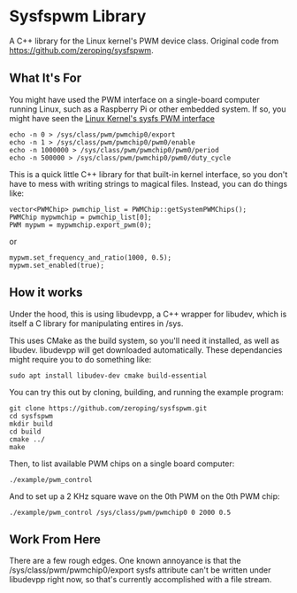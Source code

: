 # Sysfspwm Library
A C++ library for the Linux kernel's PWM device class. Original code from https://github.com/zeroping/sysfspwm.

## What It's For
You might have used the PWM interface on a single-board computer running Linux, such as a Raspberry Pi or other embedded system. If so, you might have seen the [Linux Kernel's sysfs PWM interface](https://www.kernel.org/doc/Documentation/pwm.txt)

    echo -n 0 > /sys/class/pwm/pwmchip0/export
    echo -n 1 > /sys/class/pwm/pwmchip0/pwm0/enable
    echo -n 1000000 > /sys/class/pwm/pwmchip0/pwm0/period 
    echo -n 500000 > /sys/class/pwm/pwmchip0/pwm0/duty_cycle
    
This is a quick little C++ library for that built-in kernel interface, so you don't have to mess with writing strings to magical files. Instead, you can do things like:

    vector<PWMChip> pwmchip_list = PWMChip::getSystemPWMChips();
    PWMChip mypwmchip = pwmchip_list[0];
    PWM mypwm = mypwmchip.export_pwm(0);
or 

    mypwm.set_frequency_and_ratio(1000, 0.5);
    mypwm.set_enabled(true);

## How it works

Under the hood, this is using libudevpp, a C++ wrapper for libudev, which is itself a C library for manipulating entires in /sys.

This uses CMake as the build system, so you'll need it installed, as well as libudev. libudevpp will get downloaded automatically. These dependancies might require you to do something like:

    sudo apt install libudev-dev cmake build-essential

You can try this out by cloning, building, and running the example program:

    git clone https://github.com/zeroping/sysfspwm.git
    cd sysfspwm
    mkdir build
    cd build
    cmake ../
    make

Then, to list available PWM chips on a single board computer:

    ./example/pwm_control

And to set up a 2 KHz square wave on the 0th PWM on the 0th PWM chip:

    ./example/pwm_control /sys/class/pwm/pwmchip0 0 2000 0.5
    
## Work From Here
There are a few rough edges. One known annoyance is that the /sys/class/pwm/pwmchip0/export sysfs attribute can't be written under libudevpp right now, so that's currently accomplished with a file stream.

